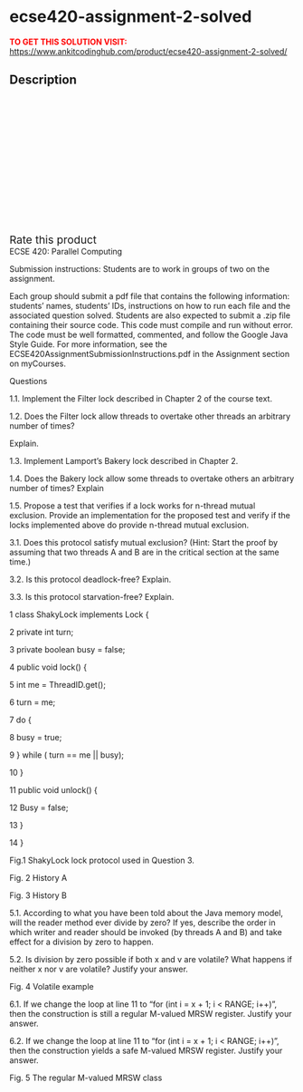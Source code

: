 # ecse420-assignment-2-solved



**<span style='color:red'>TO GET THIS SOLUTION VISIT:</span>** https://www.ankitcodinghub.com/product/ecse420-assignment-2-solved/

<h2>Description</h2>



<div class="kk-star-ratings kksr-auto kksr-align-center kksr-valign-top" data-payload="{&quot;align&quot;:&quot;center&quot;,&quot;id&quot;:&quot;131415&quot;,&quot;slug&quot;:&quot;default&quot;,&quot;valign&quot;:&quot;top&quot;,&quot;ignore&quot;:&quot;&quot;,&quot;reference&quot;:&quot;auto&quot;,&quot;class&quot;:&quot;&quot;,&quot;count&quot;:&quot;0&quot;,&quot;legendonly&quot;:&quot;&quot;,&quot;readonly&quot;:&quot;&quot;,&quot;score&quot;:&quot;0&quot;,&quot;starsonly&quot;:&quot;&quot;,&quot;best&quot;:&quot;5&quot;,&quot;gap&quot;:&quot;4&quot;,&quot;greet&quot;:&quot;Rate this product&quot;,&quot;legend&quot;:&quot;0\/5 - (0 votes)&quot;,&quot;size&quot;:&quot;24&quot;,&quot;title&quot;:&quot;ECSE420  Assignment 2 Solved&quot;,&quot;width&quot;:&quot;0&quot;,&quot;_legend&quot;:&quot;{score}\/{best} - ({count} {votes})&quot;,&quot;font_factor&quot;:&quot;1.25&quot;}">
            
<div class="kksr-stars">
    
<div class="kksr-stars-inactive">
            <div class="kksr-star" data-star="1" style="padding-right: 4px">
            

<div class="kksr-icon" style="width: 24px; height: 24px;"></div>
        </div>
            <div class="kksr-star" data-star="2" style="padding-right: 4px">
            

<div class="kksr-icon" style="width: 24px; height: 24px;"></div>
        </div>
            <div class="kksr-star" data-star="3" style="padding-right: 4px">
            

<div class="kksr-icon" style="width: 24px; height: 24px;"></div>
        </div>
            <div class="kksr-star" data-star="4" style="padding-right: 4px">
            

<div class="kksr-icon" style="width: 24px; height: 24px;"></div>
        </div>
            <div class="kksr-star" data-star="5" style="padding-right: 4px">
            

<div class="kksr-icon" style="width: 24px; height: 24px;"></div>
        </div>
    </div>
    
<div class="kksr-stars-active" style="width: 0px;">
            <div class="kksr-star" style="padding-right: 4px">
            

<div class="kksr-icon" style="width: 24px; height: 24px;"></div>
        </div>
            <div class="kksr-star" style="padding-right: 4px">
            

<div class="kksr-icon" style="width: 24px; height: 24px;"></div>
        </div>
            <div class="kksr-star" style="padding-right: 4px">
            

<div class="kksr-icon" style="width: 24px; height: 24px;"></div>
        </div>
            <div class="kksr-star" style="padding-right: 4px">
            

<div class="kksr-icon" style="width: 24px; height: 24px;"></div>
        </div>
            <div class="kksr-star" style="padding-right: 4px">
            

<div class="kksr-icon" style="width: 24px; height: 24px;"></div>
        </div>
    </div>
</div>
                

<div class="kksr-legend" style="font-size: 19.2px;">
            <span class="kksr-muted">Rate this product</span>
    </div>
    </div>
ECSE 420: Parallel Computing

Submission instructions: Students are to work in groups of two on the assignment.

Each group should submit a pdf file that contains the following information: students’ names, students’ IDs, instructions on how to run each file and the associated question solved. Students are also expected to submit a .zip file containing their source code. This code must compile and run without error. The code must be well formatted, commented, and follow the Google Java Style Guide. For more information, see the ECSE420AssignmentSubmissionInstructions.pdf in the Assignment section on myCourses.

Questions

1.1. Implement the Filter lock described in Chapter 2 of the course text.

1.2. Does the Filter lock allow threads to overtake other threads an arbitrary number of times?

Explain.

1.3. Implement Lamport’s Bakery lock described in Chapter 2.

1.4. Does the Bakery lock allow some threads to overtake others an arbitrary number of times? Explain

1.5. Propose a test that verifies if a lock works for n-thread mutual exclusion. Provide an implementation for the proposed test and verify if the locks implemented above do provide n-thread mutual exclusion.

3.1. Does this protocol satisfy mutual exclusion? (Hint: Start the proof by assuming that two threads A and B are in the critical section at the same time.)

3.2. Is this protocol deadlock-free? Explain.

3.3. Is this protocol starvation-free? Explain.

1 class ShakyLock implements Lock {

2 private int turn;

3 private boolean busy = false;

4 public void lock() {

5 int me = ThreadID.get();

6 turn = me;

7 do {

8 busy = true;

9 } while ( turn == me || busy);

10 }

11 public void unlock() {

12 Busy = false;

13 }

14 }

Fig.1 ShakyLock lock protocol used in Question 3.

Fig. 2 History A

Fig. 3 History B

5.1. According to what you have been told about the Java memory model, will the reader method ever divide by zero? If yes, describe the order in which writer and reader should be invoked (by threads A and B) and take effect for a division by zero to happen.

5.2. Is division by zero possible if both x and v are volatile? What happens if neither x nor v are volatile? Justify your answer.

Fig. 4 Volatile example

6.1. If we change the loop at line 11 to “for (int i = x + 1; i &lt; RANGE; i++)”, then the construction is still a regular M-valued MRSW register. Justify your answer.

6.2. If we change the loop at line 11 to “for (int i = x + 1; i &lt; RANGE; i++)”, then the construction yields a safe M-valued MRSW register. Justify your answer.

Fig. 5 The regular M-valued MRSW class
